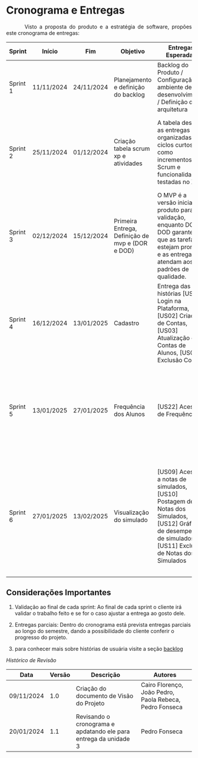 # Cronograma e Entregas
<p style="text-indent: 50px;text-align: justify;">Visto a proposta do produto e a estratégia de software, propões este cronograma de entregas:</p>  

<table>
<thead>
<tr>
<th>Sprint</th>
<th>Início</th>
<th>Fim</th>
<th>Objetivo</th>
<th>Entregas Esperadas</th>
<th>Validação do Cliente</th>
</tr>
</thead>
<tbody>
<tr>
<td>Sprint 1</td>
<td>11/11/2024</td>
<td>24/11/2024</td>
<td>Planejamento e definição do backlog</td>
<td>Backlog do Produto / Configuração do ambiente de desenvolvimento / Definição da arquitetura</td>
<td>Revisão do backlog e confirmação de prioridades</td>
</tr>
<tr>
<td>Sprint 2</td>
<td>25/11/2024</td>
<td>01/12/2024</td>
<td>Criação tabela scrum xp e atividades</td>
<td>A tabela destaca as entregas organizadas em ciclos curtos, como incrementos no Scrum e funcionalidades testadas no XP</td>
<td>Mostra como cada metodologia envolve o cliente, com revisões no Scrum e feedback frequente no XP</td>
</tr>
<tr>
<td>Sprint 3</td>
<td>02/12/2024</td>
<td>15/12/2024</td>
<td>Primeira Entrega, Definição de mvp e (DOR e DOD)</td>
<td>O MVP é a versão inicial do produto para validação, enquanto DOR e DOD garantem que as tarefas estejam prontas e as entregas atendam aos padrões de qualidade.</td>
<td>O MVP valida o produto com o cliente, enquanto DOR e DOD garantem a qualidade das entregas.</td>
</tr>
<tr>
<td>Sprint 4</td>
<td>16/12/2024</td>
<td>13/01/2025</td>
<td> Cadastro </td>
<td>Entrega das histórias [US01] Login na Plataforma, [US02] Criação de Contas, [US03] Atualização de Contas de Alunos, [US04] Exclusão Contas</td>
<td>Validação do processo de cadastro e login</td>
</tr>
<tr>
<td>Sprint 5</td>
<td>13/01/2025</td>
<td>27/01/2025</td>
<td>Frequência dos Alunos</td>
<td>[US22] Acesso de Frequências
</td>
<td>Acesso ao banco de dados do Galt e apoiar o processo de integração. Validação da visualização de frequência</td>
</tr>
<tr>
<td>Sprint 6</td>
<td>27/01/2025</td>
<td>13/02/2025</td>
<td> Visualização do simulado </td>
<td> [US09] Acesso a notas de simulados, [US10] Postagem de Notas dos Simulados, 
[US12] Gráficos de desempenho de simulados, [US11] Exclusão de Notas dos Simulados  </td>
<td>Validar quais tipos de comparação o pedagógico do cursinho quer, validar visualização dos resultados, testar produto com membros do Galt</td>
</tr>
</table>

## Considerações Importantes

1. Validação ao final de cada sprint: Ao final de cada sprint o cliente irá validar o trabalho feito e se for o caso ajustar a entrega ao gosto dele.

2. Entregas parciais: Dentro do cronograma está prevista entregas parciais ao longo do semestre, dando a possibilidade do cliente conferir o progresso do projeto.

3. para conhecer mais sobre histórias de usuária visite a seção [backlog](backlog.md#épicos-e-histórias-de-usuário)

*Histórico de Revisão*

| Data | Versão | Descrição | Autores |
| ---------- | ----------- | -------------- | -------------- |
| 09/11/2024 | 1.0 | Criação do documento de Visão do Projeto | Cairo Florenço, João Pedro, Paola Rebeca, Pedro Fonseca |
| 20/01/2024 | 1.1 | Revisando o cronograma e apdatando ele para entrega da unidade 3 | Pedro Fonseca |